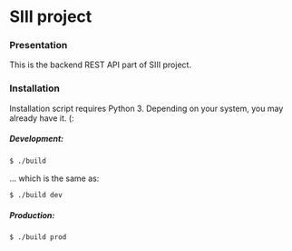 # SIII project

### Presentation

This is the backend REST API part of SIII project.

### Installation

Installation script requires Python 3. Depending on your system, you may
already have it. (:

##### Development:

```bash
$ ./build
```
... which is the same as:
```bash
$ ./build dev 
```

##### Production:

```bash
$ ./build prod
```

